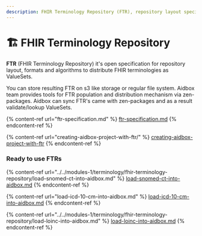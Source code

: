 ```yaml
---
description: FHIR Terminology Repository (FTR), repository layout specification, tools
---
```


# 🏗 FHIR Terminology Repository

**FTR** (FHIR Terminology Repository) it's open specification for repository layout, formats and algorithms to distribute FHIR terminologies as ValueSets.

You can store resulting FTR on s3 like storage or regular file system. Aidbox team provides tools for FTR population and distribution mechanism via zen-packages. Aidbox can sync FTR's came with zen-packages and as a result validate/lookup ValueSets.

{% content-ref url="ftr-specification.md" %}
[ftr-specification.md](ftr-specification.md)
{% endcontent-ref %}

{% content-ref url="creating-aidbox-project-with-ftr/" %}
[creating-aidbox-project-with-ftr](creating-aidbox-project-with-ftr/)
{% endcontent-ref %}

### Ready to use FTRs

{% content-ref url="../../modules-1/terminology/fhir-terminology-repository/load-snomed-ct-into-aidbox.md" %}
[load-snomed-ct-into-aidbox.md](../../modules-1/terminology/fhir-terminology-repository/load-snomed-ct-into-aidbox.md)
{% endcontent-ref %}

{% content-ref url="load-icd-10-cm-into-aidbox.md" %}
[load-icd-10-cm-into-aidbox.md](load-icd-10-cm-into-aidbox.md)
{% endcontent-ref %}

{% content-ref url="../../modules-1/terminology/fhir-terminology-repository/load-loinc-into-aidbox.md" %}
[load-loinc-into-aidbox.md](../../modules-1/terminology/fhir-terminology-repository/load-loinc-into-aidbox.md)
{% endcontent-ref %}
